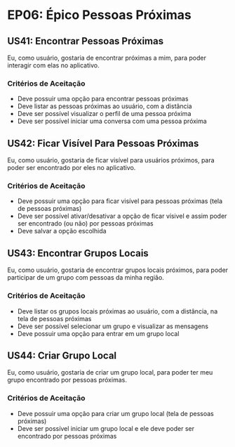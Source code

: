 # EP06: Épico Pessoas Próximas

## US41: Encontrar Pessoas Próximas
Eu, como usuário, gostaria de encontrar próximas a mim, para poder interagir com elas no aplicativo.

### Critérios de Aceitação
- Deve possuir uma opção para encontrar pessoas próximas
- Deve listar as pessoas próximas ao usuário, com a distância
- Deve ser possível visualizar o perfil de uma pessoa próxima
- Deve ser possível iniciar uma conversa com uma pessoa próxima

## US42: Ficar Visível Para Pessoas Próximas
Eu, como usuário, gostaria de ficar visível para usuários próximos, para poder ser encontrado por eles no aplicativo.

### Critérios de Aceitação
- Deve possuir uma opção para ficar visível para pessoas próximas (tela de pessoas próximas)
- Deve ser possível ativar/desativar a opção de ficar vísivel e assim poder ser encontrado (ou não) por pessoas próximas
- Deve salvar a opção escolhida

## US43: Encontrar Grupos Locais
Eu, como usuário, gostaria de encontrar grupos locais próximos, para poder participar de um grupo com pessoas da minha região.

### Critérios de Aceitação
- Deve listar os grupos locais próximas ao usuário, com a distância, na tela de pessoas próximas
- Deve ser possível selecionar um grupo e visualizar as mensagens
- Deve possuir uma opção para entrar em um grupo local

## US44: Criar Grupo Local
Eu, como usuário, gostaria de criar um grupo local, para poder ter meu grupo encontrado por pessoas próximas.

### Critérios de Aceitação
- Deve possuir uma opção para criar um grupo local (tela de pessoas próximas)
- Deve ser possível iniciar um grupo local e ele deve poder ser encontrado por pessoas próximas
